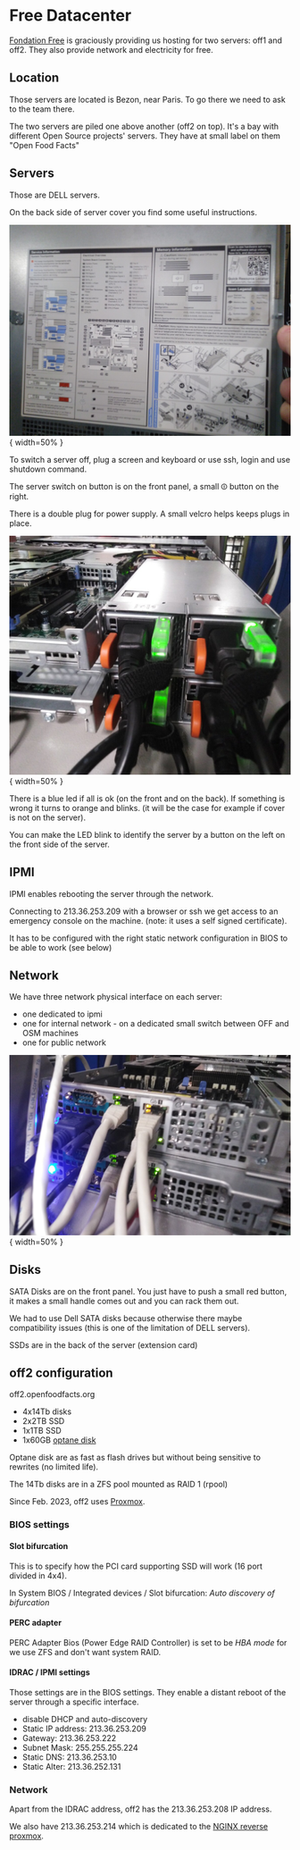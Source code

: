 # Free Datacenter

[Fondation Free](https://www.fondation-free.fr/) is graciously providing us hosting for two servers: off1 and off2.
They also provide network and electricity for free.

## Location

Those servers are located is Bezon, near Paris. To go there we need to ask to the team there.

The two servers are piled one above another (off2 on top).
It's a bay with different Open Source projects' servers.
They have at small label on them "Open Food Facts"


## Servers

Those are DELL servers.

On the back side of server cover you find some useful instructions.

![Server cover](img/2023-02-free-dc-instructions-on-server-cover.jpg "Instructions on the server cover"){ width=50% }


To switch a server off, plug a screen and keyboard or use ssh, login and use shutdown command.

The server switch on button is on the front panel, a small ⏼ button on the right.

There is a double plug for power supply. A small velcro helps keeps plugs in place.


![Plugs velcro](img/2023-02-free-dc-plugs-velcro.jpg "A small velcro maintains plugs in place"){ width=50% }

There is a blue led if all is ok (on the front and on the back). If something is wrong it turns to orange and blinks. (it will be the case for example if cover is not on the server).

You can make the LED blink to identify the server by a button on the left on the front side of the server.

## IPMI

IPMI enables rebooting the server through the network.

Connecting to 213.36.253.209 with a browser or ssh we get access to an emergency console on the machine. (note: it uses a self signed certificate).

It has to be configured with the right static network configuration in BIOS to be able to work (see below)

## Network

We have three network physical interface on each server:
- one dedicated to ipmi
- one for internal network - on a dedicated small switch between OFF and OSM machines
- one for public network

![Ethernet cables](img/2023-02-free-dc-ethernet.jpg "The three eternet cables on the server"){ width=50% }


## Disks

SATA Disks are on the front panel. You just have to push a small red button, it makes a small handle comes out and you can rack them out.

We had to use Dell SATA disks because otherwise there maybe compatibility issues (this is one of the limitation of DELL servers).

SSDs are in the back of the server (extension card)


## off2 configuration

off2.openfoodfacts.org

- 4x14Tb disks
- 2x2TB SSD
- 1x1TB SSD
- 1x60GB [optane disk](https://en.wikipedia.org/wiki/3D_XPoint)

Optane disk are as fast as flash drives but without being sensitive to rewrites (no limited life).

The 14Tb disks are in a ZFS pool mounted as RAID 1 (rpool)

Since Feb. 2023, off2 uses [Proxmox](./proxmox.md).


### BIOS settings

#### Slot bifurcation

This is to specify how the PCI card supporting SSD will work (16 port divided in 4x4).

In System BIOS / Integrated devices / Slot bifurcation: *Auto discovery of bifurcation*

#### PERC adapter

PERC Adapter Bios (Power Edge RAID Controller) is set to be  *HBA mode* for we use ZFS and don't want system RAID.


#### IDRAC / IPMI settings

Those settings are in the BIOS settings.
They enable a distant reboot of the server through a specific interface.

* disable DHCP and auto-discovery
* Static IP address: 213.36.253.209
* Gateway: 213.36.253.222
* Subnet Mask: 255.255.255.224
* Static DNS: 213.36.253.10
* Static Alter: 213.36.252.131

### Network

Apart from the IDRAC address, off2 has the 213.36.253.208 IP address.

We also have 213.36.253.214 which is dedicated to the [NGINX reverse proxmox](./nginx-reverse-proxy.md).